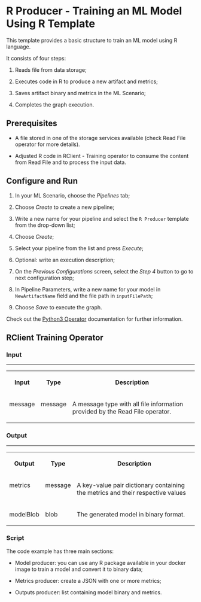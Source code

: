 <!-- loio83e5c09ba1e7466f89ff289916112f0c -->

# R Producer - Training an ML Model Using R Template

This template provides a basic structure to train an ML model using R language.



It consists of four steps:

1.  Reads file from data storage;

2.  Executes code in R to produce a new artifact and metrics;

3.  Saves artifact binary and metrics in the ML Scenario;

4.  Completes the graph execution.




<a name="loio83e5c09ba1e7466f89ff289916112f0c__section_blf_vf5_1lb"/>

## Prerequisites

-   A file stored in one of the storage services available \(check Read File operator for more details\).

-   Adjusted R code in RClient - Training operator to consume the content from Read File and to process the input data.




<a name="loio83e5c09ba1e7466f89ff289916112f0c__section_vly_wf5_1lb"/>

## Configure and Run

1.  In your ML Scenario, choose the *Pipelines* tab;

2.  Choose *Create* to create a new pipeline;

3.  Write a new name for your pipeline and select the `R Producer` template from the drop-down list;

4.  Choose *Create*;

5.  Select your pipeline from the list and press *Execute*;

6.  Optional: write an execution description;

7.  On the *Previous Configurations* screen, select the *Step 4* button to go to next configuration step;

8.  In Pipeline Parameters, write a new name for your model in `NewArtifactName` field and the file path in `inputFilePath`;

9.  Choose *Save* to execute the graph.


Check out the [Python3 Operator](../data-intelligence-operators/python3-operator-0211803.md) documentation for further information.



<a name="loio83e5c09ba1e7466f89ff289916112f0c__section_syz_c3v_1lb"/>

## RClient Training Operator



### Input

****


<table>
<tr>
<th valign="top">

Input

</th>
<th valign="top">

Type

</th>
<th valign="top">

Description

</th>
</tr>
<tr>
<td valign="top">

message

</td>
<td valign="top">

message

</td>
<td valign="top">

A message type with all file information provided by the Read File operator.

</td>
</tr>
</table>



### Output

****


<table>
<tr>
<th valign="top">

Output

</th>
<th valign="top">

Type

</th>
<th valign="top">

Description

</th>
</tr>
<tr>
<td valign="top">

metrics

</td>
<td valign="top">

message

</td>
<td valign="top">

A key-value pair dictionary containing the metrics and their respective values

</td>
</tr>
<tr>
<td valign="top">

modelBlob

</td>
<td valign="top">

blob

</td>
<td valign="top">

The generated model in binary format.

</td>
</tr>
</table>



### Script

The code example has three main sections:

-   Model producer: you can use any R package available in your docker image to train a model and convert it to binary data;

-   Metrics producer: create a JSON with one or more metrics;

-   Outputs producer: list containing model binary and metrics.


